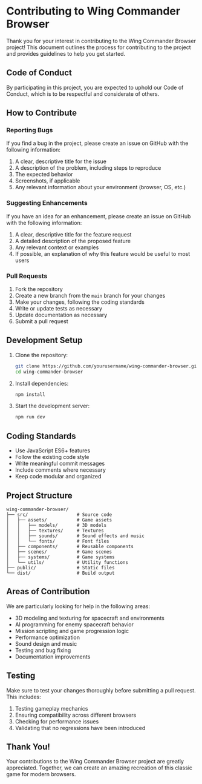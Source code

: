 # Contributing to Wing Commander Browser

Thank you for your interest in contributing to the Wing Commander Browser project! This document outlines the process for contributing to the project and provides guidelines to help you get started.

## Code of Conduct

By participating in this project, you are expected to uphold our Code of Conduct, which is to be respectful and considerate of others.

## How to Contribute

### Reporting Bugs

If you find a bug in the project, please create an issue on GitHub with the following information:

1. A clear, descriptive title for the issue
2. A description of the problem, including steps to reproduce
3. The expected behavior
4. Screenshots, if applicable
5. Any relevant information about your environment (browser, OS, etc.)

### Suggesting Enhancements

If you have an idea for an enhancement, please create an issue on GitHub with the following information:

1. A clear, descriptive title for the feature request
2. A detailed description of the proposed feature
3. Any relevant context or examples
4. If possible, an explanation of why this feature would be useful to most users

### Pull Requests

1. Fork the repository
2. Create a new branch from the `main` branch for your changes
3. Make your changes, following the coding standards
4. Write or update tests as necessary
5. Update documentation as necessary
6. Submit a pull request

## Development Setup

1. Clone the repository:
   ```bash
   git clone https://github.com/yourusername/wing-commander-browser.git
   cd wing-commander-browser
   ```

2. Install dependencies:
   ```bash
   npm install
   ```

3. Start the development server:
   ```bash
   npm run dev
   ```

## Coding Standards

- Use JavaScript ES6+ features
- Follow the existing code style
- Write meaningful commit messages
- Include comments where necessary
- Keep code modular and organized

## Project Structure

```
wing-commander-browser/
├── src/                  # Source code
│   ├── assets/           # Game assets
│   │   ├── models/       # 3D models
│   │   ├── textures/     # Textures
│   │   ├── sounds/       # Sound effects and music
│   │   └── fonts/        # Font files
│   ├── components/       # Reusable components
│   ├── scenes/           # Game scenes
│   ├── systems/          # Game systems
│   └── utils/            # Utility functions
├── public/               # Static files
└── dist/                 # Build output
```

## Areas of Contribution

We are particularly looking for help in the following areas:

- 3D modeling and texturing for spacecraft and environments
- AI programming for enemy spacecraft behavior
- Mission scripting and game progression logic
- Performance optimization
- Sound design and music
- Testing and bug fixing
- Documentation improvements

## Testing

Make sure to test your changes thoroughly before submitting a pull request. This includes:

1. Testing gameplay mechanics
2. Ensuring compatibility across different browsers
3. Checking for performance issues
4. Validating that no regressions have been introduced

## Thank You!

Your contributions to the Wing Commander Browser project are greatly appreciated. Together, we can create an amazing recreation of this classic game for modern browsers.